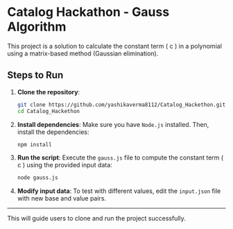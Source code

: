 
# Catalog Hackathon - Gauss Algorithm

This project is a solution to calculate the constant term \( c \) in a polynomial using a matrix-based method (Gaussian elimination).

## Steps to Run

1. **Clone the repository**:
   ```bash
   git clone https://github.com/yashikaverma8112/Catalog_Hackethon.git
   cd Catalog_Hackethon
   ```

2. **Install dependencies**:
   Make sure you have `Node.js` installed. Then, install the dependencies:
   ```bash
   npm install
   ```

3. **Run the script**:
   Execute the `gauss.js` file to compute the constant term \( c \) using the provided input data:
   ```bash
   node gauss.js
   ```

4. **Modify input data**:
   To test with different values, edit the `input.json` file with new base and value pairs.

---

This will guide users to clone and run the project successfully.
